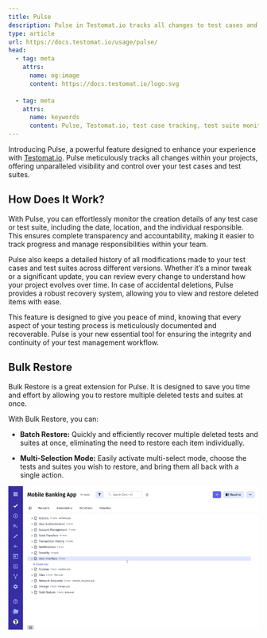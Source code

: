 ```yaml
---
title: Pulse
description: Pulse in Testomat.io tracks all changes to test cases and test suites, providing transparency and control over project modifications. It monitors creation details, updates, and offers a history of changes. With its recovery feature, deleted items can be easily restored. The Bulk Restore option allows users to recover multiple deleted tests and suites simultaneously.
type: article
url: https://docs.testomat.io/usage/pulse/
head:
  - tag: meta
    attrs:
      name: og:image
      content: https://docs.testomat.io/logo.svg
      
  - tag: meta
    attrs:
      name: keywords
      content: Pulse, Testomat.io, test case tracking, test suite monitoring, version history, change tracking, test recovery, Bulk Restore, test management, test suite restoration
---
```


Introducing Pulse, a powerful feature designed to enhance your experience with [Testomat.io](https://app.testomat.io). Pulse meticulously tracks all changes within your projects, offering unparalleled visibility and control over your test cases and test suites.

## How Does It Work?

With Pulse, you can effortlessly monitor the creation details of any test case or test suite, including the date, location, and the individual responsible. This ensures complete transparency and accountability, making it easier to track progress and manage responsibilities within your team.

Pulse also keeps a detailed history of all modifications made to your test cases and test suites across different versions. Whether it’s a minor tweak or a significant update, you can review every change to understand how your project evolves over time. In case of accidental deletions, Pulse provides a robust recovery system, allowing you to view and restore deleted items with ease.

This feature is designed to give you peace of mind, knowing that every aspect of your testing process is meticulously documented and recoverable. Pulse is your new essential tool for ensuring the integrity and continuity of your test management workflow.

## Bulk Restore

Bulk Restore is a great extension for Pulse. It is designed to save you time and effort by allowing you to restore multiple deleted tests and suites at once.

With Bulk Restore, you can:

* **Batch Restore:** Quickly and efficiently recover multiple deleted tests and suites at once, eliminating the need to restore each item individually.

* **Multi-Selection Mode:** Easily activate multi-select mode, choose the tests and suites you wish to restore, and bring them all back with a single action.

![Testomat.io - Bulk Restore](./images/New_85QaXaUI_2024-07-30.gif)